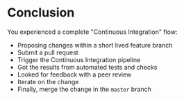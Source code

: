 # Conclusion

You experienced a complete "Continuous Integration" flow:

* Proposing changes within a short lived feature branch
* Submit a pull request
* Trigger the Continuous Integration pipeline
* Got the results from automated tests and checks
* Looked for feedback with a peer review
* Iterate on the change
* Finally, merge the change in the `master` branch
